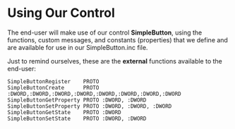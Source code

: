 # Using Our Control

The end-user will make use of our control **SimpleButton**, using the functions, custom messages, and constants \(properties\) that we define and are available for use in our SimpleButton.inc file.

Just to remind ourselves, these are the **external** functions available to the end-user:

```x86asm
SimpleButtonRegister    PROTO
SimpleButtonCreate      PROTO :DWORD,:DWORD,:DWORD,:DWORD,:DWORD,:DWORD,:DWORD,:DWORD
SimpleButtonGetProperty PROTO :DWORD, :DWORD
SimpleButtonSetProperty PROTO :DWORD, :DWORD, :DWORD
SimpleButtonGetState    PROTO :DWORD
SimpleButtonSetState    PROTO :DWORD, :DWORD
```



